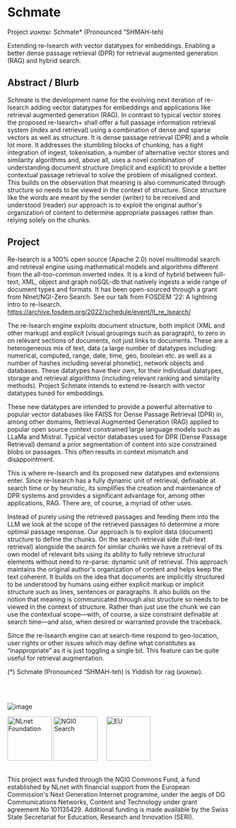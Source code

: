 # Schmate

Project שמאטע: Schmate* (Pronounced “SHMAH-teh)

Extending re-Isearch with vector datatypes for embeddings. Enabling a better dense passage retrieval (DPR) for retrieval augmented generation (RAG) and hybrid search.


## Abstract / Blurb

Schmate is the development name for the evolving next iteration of re-Isearch adding vector datatypes for embeddings and applications like retrieval augmented generation (RAG).
In contrast to typical vector stores the proposed re-Isearch+ shall offer a full passage information retrieval system (index and retrieval) using a combination of dense and sparse vectors as well as structure. It is dense passage retrieval (DPR) and a whole lot more. It addresses the stumbling blocks of chunking, has a tight integration of ingest, tokenisation, a number of alternative vector stores and similarity algorithms and, above all, uses a novel combination of understanding document structure (implicit and explicit) to provide a better contextual passage retrieval to solve the problem of misaligned context. This builds on the observation that meaning is also communicated through structure so needs to be viewed in the context of structure. Since structure like the words are meant by the sender (writer) to be received and understood (reader) our approach is to exploit the original author's organization of content to determine appropriate passages rather than relying solely on the chunks.


## Project

Re-Isearch is a 100% open source (Apache 2.0) novel multimodal search and retrieval engine using mathematical models and algorithms different from the all-too-common inverted index. It is a kind of hybrid between full-text, XML, object and graph noSQL-db that natively ingests a wide range of document types and formats. It has been open-sourced through a grant from Nlnet/NGI-Zero Search. See our talk from FOSDEM ‘22: A lightning intro to re-Isearch.
https://archive.fosdem.org/2022/schedule/event/lt_re_lsearch/

The re-Isearch engine exploits document structure, both implicit (XML and other markup) and explicit (visual groupings such as paragraph), to zero in on relevant sections of documents, not just links to documents. These are a heterogeneous mix of text, data (a large number of datatypes including: numerical, computed, range, date, time, geo, boolean etc. as well as a number of hashes including several phonetic), network objects and databases. These datatypes have their own, for their individual datatypes, storage and retrieval algorithms (including relevant ranking and similarity methods). Project Schmate intends to extend re-Isearch with vector datatypes tuned for embeddings.

These new datatypes are intended to provide a powerful alternative to popular vector databases like FAISS for Dense Passage Retrieval (DPR) in, among other domains, Retrieval Augmented Generation (RAG) applied to popular open source context constrained large language models such as LLaMa and Mistral. Typical vector databases used for DPR (Dense Passage Retrieval) demand a prior segmentation of content into size constrained blobs or passages. This often results in context mismatch and disappointment.

This is where re-Isearch and its proposed new datatypes and extensions enter. Since re-Isearch has a fully dynamic unit of retrieval, definable at search time or by heuristic, its simplifies the creation and maintenance of DPR systems and provides a significant advantage for, among other applications, RAG. There are, of course, a myriad of other uses.

Instead of purely using the retrieved passages and feeding them into the LLM we look at the scope of the retrieved passages to determine a more optimal passage response. Our approach is to exploit data (document) structure to define the chunks. On the search retrieval side (full-text retrieval) alongside the search for similar chunks we have a retrieval of its own model of relevant bits using its ability to fully retrieve structural elements without need to re-parse: dynamic unit of retrieval. This approach maintains the original author's organization of content and helps keep the text coherent. It builds on the idea that documents are implicitly structured to be understood by humans using either explicit markup or implicit structure such as lines, sentences or paragraphs. It also builds on the notion that meaning is communicated through also structure so needs to be viewed in the context of structure. Rather than just use the chunk we can use the contextual scope—with, of course, a size constraint definable at search time—and also, when desired or warranted provide the traceback.

Since the re-Isearch  engine can at search-time respond to geo-location, user rights or other issues which may define what constitutes as “inappropriate” as it is just toggling a single bit. This feature can be quite useful for retrieval augmentation.





(*) Schmate (Pronounced “SHMAH-teh) is Yiddish for rag (שמאטע).



<BR>
<BR>

![image](https://github.com/user-attachments/assets/4a8ad719-8338-42c9-9d67-11505a939a0e)

<IMG SRC="https://nlnet.nl/image/logo_nlnet.svg" ALT="NLnet Foundation" height=100> <IMG SRC="https://nlnet.nl/logo/NGI/NGIZero-green.hex.svg" ALT="NGI0 Search" height=100> &nbsp; &nbsp; <IMG SRC="https://ngi.eu/wp-content/uploads/sites/77/2017/10/bandiera_stelle.png" ALT="EU" height=100>

<BR>
This project was funded through the NGI0 Commons Fund, a fund established by NLnet with financial support from the European Commission's Next Generation Internet programme, under the aegis of DG Communications Networks, Content and Technology under grant agreement No 101135429. Additional funding is made available by the Swiss State Secretariat for Education, Research and Innovation (SERI).
